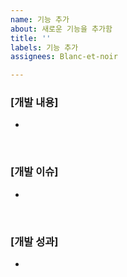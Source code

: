 ```yaml
---
name: 기능 추가
about: 새로운 기능을 추가함
title: ''
labels: 기능 추가
assignees: Blanc-et-noir

---
```


### [개발 내용]
*
<br>

### [개발 이슈]
*
<br>

### [개발 성과]
*
<br>
